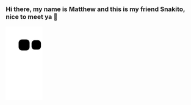 ### Hi there, my name is Matthew and this is my friend Snakito, nice to meet ya 🐍

![Snake animation](https://github.com/rafaballerini/rafaballerini/blob/output/github-contribution-grid-snake.svg)

<!--
**HonoredPrince/honoredprince** is a ✨ _special_ ✨ repository because its `README.md` (this file) appears on your GitHub profile.

Here are some ideas to get you started:

- 🔭 I’m currently working on ...
- 🌱 I’m currently learning ...
- 👯 I’m looking to collaborate on ...
- 🤔 I’m looking for help with ...
- 💬 Ask me about ...
- 📫 How to reach me: ...
- 😄 Pronouns: ...
- ⚡ Fun fact: ...
-->
